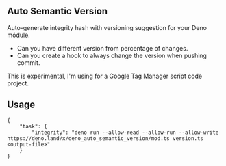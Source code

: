 ## Auto Semantic Version

Auto-generate integrity hash with versioning suggestion for your Deno módule.

- Can you have different version from percentage of changes.
- Can you create a hook to always change the version when pushing commit.

This is experimental, I'm using for a Google Tag Manager script code project.

## Usage

```
{
    "task": {
        "integrity": "deno run --allow-read --allow-run --allow-write https://deno.land/x/deno_auto_semantic_version/mod.ts version.ts <output-file>"
    }
}
```

